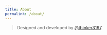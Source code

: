 ```yaml
---
title: About
permalink: /about/
---
```



>Designed and developed by [@thinker3197](https://github.com/thinker3197).
